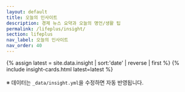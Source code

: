 ```yaml
---
layout: default
title: 오늘의 인사이트
description: 경제 뉴스 요약과 오늘의 명언/생활 팁
permalink: /lifeplus/insight/
section: lifeplus
nav_label: 오늘의 인사이트
nav_order: 40
---
```



{% assign latest = site.data.insight | sort:'date' | reverse | first %}
{% include insight-cards.html latest=latest %}

<p class="muted" style="margin-top:16px">
  ※ 데이터는 <code>_data/insight.yml</code>을 수정하면 자동 반영됩니다.
</p>
